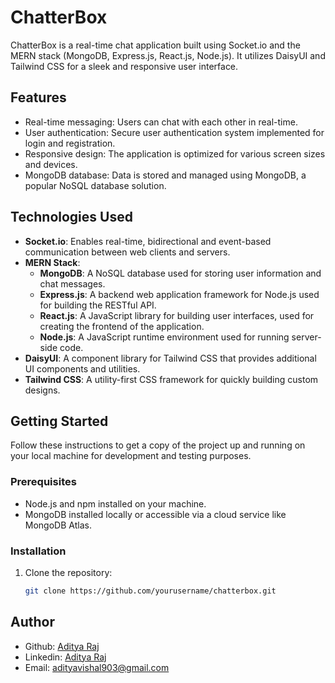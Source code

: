 # ChatterBox

ChatterBox is a real-time chat application built using Socket.io and the MERN stack (MongoDB, Express.js, React.js, Node.js). It utilizes DaisyUI and Tailwind CSS for a sleek and responsive user interface.

## Features

- Real-time messaging: Users can chat with each other in real-time.
- User authentication: Secure user authentication system implemented for login and registration.
- Responsive design: The application is optimized for various screen sizes and devices.
- MongoDB database: Data is stored and managed using MongoDB, a popular NoSQL database solution.

## Technologies Used

- **Socket.io**: Enables real-time, bidirectional and event-based communication between web clients and servers.
- **MERN Stack**:
  - **MongoDB**: A NoSQL database used for storing user information and chat messages.
  - **Express.js**: A backend web application framework for Node.js used for building the RESTful API.
  - **React.js**: A JavaScript library for building user interfaces, used for creating the frontend of the application.
  - **Node.js**: A JavaScript runtime environment used for running server-side code.
- **DaisyUI**: A component library for Tailwind CSS that provides additional UI components and utilities.
- **Tailwind CSS**: A utility-first CSS framework for quickly building custom designs.

## Getting Started

Follow these instructions to get a copy of the project up and running on your local machine for development and testing purposes.

### Prerequisites

- Node.js and npm installed on your machine.
- MongoDB installed locally or accessible via a cloud service like MongoDB Atlas.

### Installation

1. Clone the repository:

   ```bash
   git clone https://github.com/yourusername/chatterbox.git

## Author

- Github: [Aditya Raj](https://github.com/RajAditya01)
- Linkedin: [Aditya Raj](https://www.linkedin.com/in/aditya-raj-aa923721a/)
- Email: [adityavishal903@gmail.com](mailto:adityavishal903@gmail.com)
